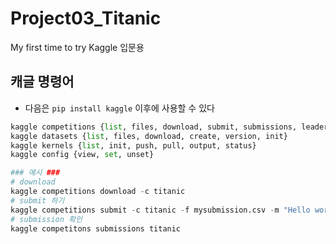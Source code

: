 # Project03_Titanic
My first time to try Kaggle 입문용


## 캐글 명령어
- 다음은 `pip install kaggle` 이후에 사용할 수 있다
```py
kaggle competitions {list, files, download, submit, submissions, leaderboard}
kaggle datasets {list, files, download, create, version, init}
kaggle kernels {list, init, push, pull, output, status}
kaggle config {view, set, unset}

### 예시 ###
# download
kaggle competitions download -c titanic
# submit 하기
kaggle competitions submit -c titanic -f mysubmission.csv -m "Hello world. This is my first kaggle!"
# submission 확인
kaggle competitons submissions titanic
```